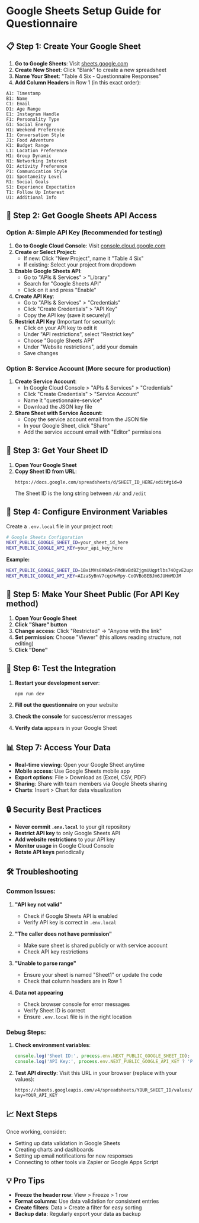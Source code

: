 # Google Sheets Setup Guide for Questionnaire

## 📋 Step 1: Create Your Google Sheet

1. **Go to Google Sheets**: Visit [sheets.google.com](https://sheets.google.com)
2. **Create New Sheet**: Click "Blank" to create a new spreadsheet
3. **Name Your Sheet**: "Table 4 Six - Questionnaire Responses"
4. **Add Column Headers** in Row 1 (in this exact order):

```
A1: Timestamp
B1: Name
C1: Email
D1: Age Range
E1: Instagram Handle
F1: Personality Type
G1: Social Energy
H1: Weekend Preference
I1: Conversation Style
J1: Food Adventure
K1: Budget Range
L1: Location Preference
M1: Group Dynamic
N1: Networking Interest
O1: Activity Preference
P1: Communication Style
Q1: Spontaneity Level
R1: Social Goals
S1: Experience Expectation
T1: Follow Up Interest
U1: Additional Info
```

## 🔑 Step 2: Get Google Sheets API Access

### Option A: Simple API Key (Recommended for testing)

1. **Go to Google Cloud Console**: Visit [console.cloud.google.com](https://console.cloud.google.com)
2. **Create or Select Project**: 
   - If new: Click "New Project", name it "Table 4 Six"
   - If existing: Select your project from dropdown
3. **Enable Google Sheets API**:
   - Go to "APIs & Services" > "Library"
   - Search for "Google Sheets API"
   - Click on it and press "Enable"
4. **Create API Key**:
   - Go to "APIs & Services" > "Credentials"
   - Click "Create Credentials" > "API Key"
   - Copy the API key (save it securely!)
5. **Restrict API Key** (Important for security):
   - Click on your API key to edit it
   - Under "API restrictions", select "Restrict key"
   - Choose "Google Sheets API"
   - Under "Website restrictions", add your domain
   - Save changes

### Option B: Service Account (More secure for production)

1. **Create Service Account**:
   - In Google Cloud Console > "APIs & Services" > "Credentials"
   - Click "Create Credentials" > "Service Account"
   - Name it "questionnaire-service"
   - Download the JSON key file
2. **Share Sheet with Service Account**:
   - Copy the service account email from the JSON file
   - In your Google Sheet, click "Share"
   - Add the service account email with "Editor" permissions

## 📄 Step 3: Get Your Sheet ID

1. **Open Your Google Sheet**
2. **Copy Sheet ID from URL**:
   ```
   https://docs.google.com/spreadsheets/d/SHEET_ID_HERE/edit#gid=0
   ```
   The Sheet ID is the long string between `/d/` and `/edit`

## 🔧 Step 4: Configure Environment Variables

Create a `.env.local` file in your project root:

```bash
# Google Sheets Configuration
NEXT_PUBLIC_GOOGLE_SHEET_ID=your_sheet_id_here
NEXT_PUBLIC_GOOGLE_API_KEY=your_api_key_here
```

**Example:**
```bash
NEXT_PUBLIC_GOOGLE_SHEET_ID=1BxiMVs0XRA5nFMdKvBdBZjgmUUqptlbs74OgvE2upms
NEXT_PUBLIC_GOOGLE_API_KEY=AIzaSyBnV7cqcHwMpy-CoOVBoBEBJm6JUHmMDJM
```

## 🚀 Step 5: Make Your Sheet Public (For API Key method)

1. **Open Your Google Sheet**
2. **Click "Share" button**
3. **Change access**: Click "Restricted" → "Anyone with the link"
4. **Set permission**: Choose "Viewer" (this allows reading structure, not editing)
5. **Click "Done"**

## 🧪 Step 6: Test the Integration

1. **Restart your development server**:
   ```bash
   npm run dev
   ```

2. **Fill out the questionnaire** on your website

3. **Check the console** for success/error messages

4. **Verify data** appears in your Google Sheet

## 📊 Step 7: Access Your Data

- **Real-time viewing**: Open your Google Sheet anytime
- **Mobile access**: Use Google Sheets mobile app
- **Export options**: File > Download as (Excel, CSV, PDF)
- **Sharing**: Share with team members via Google Sheets sharing
- **Charts**: Insert > Chart for data visualization

## 🔒 Security Best Practices

- **Never commit `.env.local`** to your git repository
- **Restrict API key** to only Google Sheets API
- **Add website restrictions** to your API key
- **Monitor usage** in Google Cloud Console
- **Rotate API keys** periodically

## 🛠️ Troubleshooting

### Common Issues:

1. **"API key not valid"**
   - Check if Google Sheets API is enabled
   - Verify API key is correct in `.env.local`

2. **"The caller does not have permission"**
   - Make sure sheet is shared publicly or with service account
   - Check API key restrictions

3. **"Unable to parse range"**
   - Ensure your sheet is named "Sheet1" or update the code
   - Check that column headers are in Row 1

4. **Data not appearing**
   - Check browser console for error messages
   - Verify Sheet ID is correct
   - Ensure `.env.local` file is in the right location

### Debug Steps:

1. **Check environment variables**:
   ```javascript
   console.log('Sheet ID:', process.env.NEXT_PUBLIC_GOOGLE_SHEET_ID);
   console.log('API Key:', process.env.NEXT_PUBLIC_GOOGLE_API_KEY ? 'Present' : 'Missing');
   ```

2. **Test API directly**:
   Visit this URL in your browser (replace with your values):
   ```
   https://sheets.googleapis.com/v4/spreadsheets/YOUR_SHEET_ID/values/Sheet1?key=YOUR_API_KEY
   ```

## 📈 Next Steps

Once working, consider:
- Setting up data validation in Google Sheets
- Creating charts and dashboards
- Setting up email notifications for new responses
- Connecting to other tools via Zapier or Google Apps Script

## 💡 Pro Tips

- **Freeze the header row**: View > Freeze > 1 row
- **Format columns**: Use data validation for consistent entries
- **Create filters**: Data > Create a filter for easy sorting
- **Backup data**: Regularly export your data as backup 